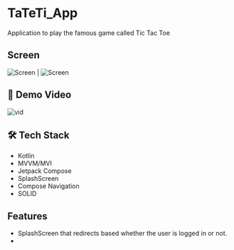 # TaTeTi_App
Application to play the famous game called Tic Tac Toe



##  Screen
![Screen](https://i.imgur.com/ZuyIjlk.png)  |  ![Screen](https://imgur.com/QYdx1mn.png) 



## 🎥 Demo Video
![vid](https://i.imgur.com/HZOl8KJ.gif)



## 🛠 Tech Stack

- Kotlin
- MVVM/MVI
- Jetpack Compose
- SplashScreen
- Compose Navigation
- SOLID


## Features
- SplashScreen that redirects based whether the user is logged in or not.
- 
